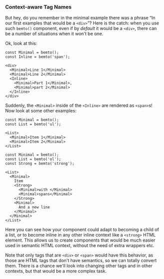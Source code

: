 ### Context-aware Tag Names

But hey, do you remember in the minimal example there was a phrase “In our first examples that would be a `<div>`”? Here is the catch: when you use such `bemto()` component, even if by _default_ it would be a `<div>`, there can be a number of situations when it won't be one.

Ok, look at this:

    const Minimal = bemto();
    const Inline = bemto('span');

    <div>
      <Minimal>Line 1</Minimal>
      <Minimal>Line 2</Minimal>
      <Inline>
        <Minimal>Part 1</Minimal>,
        <Minimal>part 2</Minimal>
      </Inline>
    </div>

Suddenly, the `<Minimal>` inside of the `<Inline>` are rendered as `<span>`s! Now look at some other examples:

    const Minimal = bemto();
    const List = bemto('ul');

    <List>
      <Minimal>Item 1</Minimal>
      <Minimal>Item 2</Minimal>
    </List>

<!-- -->

    const Minimal = bemto();
    const List = bemto('ol');
    const Strong = bemto('strong');

    <List>
      <Minimal>
        Item
        <Strong>
          <Minimal>with </Minimal>
          <Minimal>spans</Minimal>
        </Strong>
        <Minimal>
          And a new line
        </Minimal>
      </Minimal>
    </List>

Here you can see how your component could adapt to becoming a child of a list, or to become inline in any other inline context like a `<strong>` HTML element. This allows us to create components that would be much easier used in semantic HTML context, without the need of extra wrappers etc.

Note that only tags that are `<div>` or `<span>` would have this behavior, as those are HTML tags that don't have semantics, so we can totally convert them. There is a chance we'll look into changing other tags and in other contexts, but that would be a more complex task.
